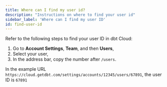 ```yaml
---
title: Where can I find my user id?
description: "Instructions on where to find your user id"
sidebar_label: 'Where can I find my user ID'
id: find-user-id
---
```


Refer to the following steps to find your user ID in dbt Cloud:

1. Go to **Account Settings**, **Team**, and then **Users**,
2. Select your user, <br />
3. In the address bar, copy the number after `/users`. <br />

In the example URL `https://cloud.getdbt.com/settings/accounts/12345/users/67891`, the user ID is `67891`<br /><br />